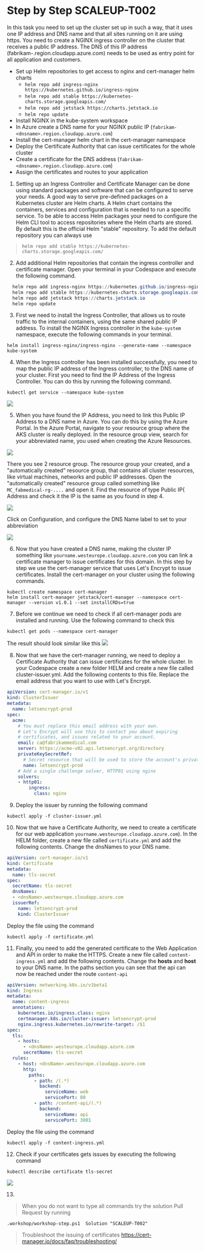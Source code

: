 # Step by Step SCALEUP-T002
In this task you need to set up the cluster set up in such a way, that it uses one IP address and DNS name and that all sites running on it are using https. You need to create a NGINX ingress controller on the cluster that receives a public IP address. The DNS of this IP address (fabrikam-<dnsname>.region.cloudapp.azure.com) needs to be used as entry point for all application and customers. 

* Set up Helm repositories to get access to nginx and cert-manager helm charts
  * `helm repo add ingress-nginx https://kubernetes.github.io/ingress-nginx`
  * `helm repo add stable https://kubernetes-charts.storage.googleapis.com/`
  * `helm repo add jetstack https://charts.jetstack.io`
  * `helm repo update`
* Install NGINX in the kube-system workspace
* In Azure create a DNS name for your NGINX public IP (`fabrikam-<dnsname>.region.cloudapp.azure.com`)
* Install the cert-manager helm chart in the cert-manager namespace
* Deploy the Certificate Authority that can issue certificates for the whole cluster
* Create a certificate for the DNS address (`fabrikam-<dnsname>.region.cloudapp.azure.com`)
* Assign the certificates and routes to your application

1. Setting up an Ingress Controller and Certificate Manager can be done using standard packages and software that can be configured to serve your needs. A good way to serve pre-defined packages on a Kubernetes cluster are Helm charts. A Helm chart contains the containers, services and configuration that is needed to run a specific service. To be able to access Helm packages your need to configure the Helm CLI tool to access repositories where the Helm charts are stored. By default this is the official Helm "stable" repository. To add the default repository you can always use

> ```
> helm repo add stable https://kubernetes-charts.storage.googleapis.com/
> ```

2. Add additional Helm repositories that contain the ingress controller and certificate manager. Open your terminal in your Codespace and execute the following command.

```powershell
  helm repo add ingress-nginx https://kubernetes.github.io/ingress-nginx
  helm repo add stable https://kubernetes-charts.storage.googleapis.com/
  helm repo add jetstack https://charts.jetstack.io
  helm repo update
```

3. First we need to install the Ingress Controller, that allows us to route traffic to the internal containers, using the same shared public IP address. To install the NGINX Ingress controller in the `kube-system` namespace, execute the following commands in your terminal.

```
helm install ingress-nginx/ingress-nginx --generate-name --namespace kube-system
```

4. When the Ingress controller has been installed successfully, you need to map the public IP address of the Ingress controller, to the DNS name of your cluster. First you need to find the IP Address of the Ingress Controller. You can do this by running the following command.

```
kubectl get service --namespace kube-system
```

![](IngressIP.png)

5. When you have found the IP Address, you need to link this Public IP Address to a DNS name in Azure. You can do this by using the Azure Portal. In the Azure Portal, navigate to your resource group where the AKS cluster is really deployed. In the resource group view, search for your abbreviated name, you used when creating the Azure Resources. 

![](2020-10-07-15-18-37.png)

There you see 2 resource group. The resource group your created, and a "automatically created" resource group, that contains all cluster resources, like virtual machines, networks and public IP addresses. Open the "automatically created" resource group called something like `MC_fabmedical-rg-....` and open it. Find the resource of type Public IP{ Address and check it the IP is the same as you found in step 4.

![](publicIP.png)

Click on Configuration, and configure the DNS Name label to set to your abbreviation 

![](publicIPDNS.png)

6. Now that you have created a DNS name, making the cluster IP something like `yourname.westeurope.cloudapp.azure.com` you can link a certificate manager to issue certificates for this domain. In this step by step we use the cert-manager service that uses Let's Encrypt to issue certificates. Install the cert-manager on your cluster using the following commands.

```
kubectl create namespace cert-manager
helm install cert-manager jetstack/cert-manager --namespace cert-manager --version v1.0.1 --set installCRDs=true
```

7. Before we continue we need to check if all cert-manager pods are installed and running. Use the following command to check this
```
kubectl get pods --namespace cert-manager
```

The result should look similar like this
![](cert-manager-pods.png)

8. Now that we have the cert-manager running, we need to deploy a Certificate Authority that can issue certificates for the whole cluster. In your Codespace create a new folder HELM and create a new file called cluster-issuer.yml. Add the following contents to this file. Replace the email address that you want to use with Let's Encrypt.

```YAML
apiVersion: cert-manager.io/v1
kind: ClusterIssuer
metadata:
  name: letsencrypt-prod
spec:
  acme:
    # You must replace this email address with your own.
    # Let's Encrypt will use this to contact you about expiring
    # certificates, and issues related to your account.
    email: ca@fabrikammedical.com
    server: https://acme-v02.api.letsencrypt.org/directory
    privateKeySecretRef:
      # Secret resource that will be used to store the account's private key.
      name: letsencrypt-prod
    # Add a single challenge solver, HTTP01 using nginx
    solvers:
    - http01:
        ingress:
          class: nginx
```

9. Deploy the issuer by running the following command
```
kubectl apply -f cluster-issuer.yml
```

10. Now that we have a Certificate Authority, we need to create a certificate for our web application `yourname.westeurope.cloudapp.azure.com`). In the HELM folder, create a new file called `certificate.yml` and add the following contents. Change the dnsNames to your DNS name. 

```YAML
apiVersion: cert-manager.io/v1
kind: Certificate
metadata:
  name: tls-secret
spec:
  secretName: tls-secret
  dnsNames:
  - <dnsName>.westeurope.cloudapp.azure.com
  issuerRef:
    name: letsencrypt-prod
    kind: ClusterIssuer
```
Deploy the file using the command 

```
kubectl apply -f certificate.yml
```

11. Finally, you need to add the generated certificate to the Web Application and API in order to make the HTTPS. Create a new file called `content-ingress.yml` and add the following contents. Change the **hosts** and **host** to your DNS name. In the paths section you can see that the api can now be reached under the route `content-api`

```YAML
apiVersion: networking.k8s.io/v1beta1
kind: Ingress
metadata:
  name: content-ingress
  annotations:
    kubernetes.io/ingress.class: nginx
    certmanager.k8s.io/cluster-issuer: letsencrypt-prod
    nginx.ingress.kubernetes.io/rewrite-target: /$1
spec:
  tls:
    - hosts:
      - <dnsName>.westeurope.cloudapp.azure.com
      secretName: tls-secret
  rules:
    - host: <dnsName>.westeurope.cloudapp.azure.com
      http:
        paths:
          - path: /(.*)
            backend:
              serviceName: web
              servicePort: 80
          - path: /content-api/(.*)
            backend:
              serviceName: api
              servicePort: 3001         
```

Deploy the file using the command 
```
kubectl apply -f content-ingress.yml
```
12. Check if your certificates gets issues by executing the following command

```
kubectl describe certificate tls-secret
```
![](certs.png)

13.
> When you do not want to type all commands try the solution Pull Request by running
```
.workshop/workshop-step.ps1  Solution "SCALEUP-T002"
```

> Troubleshoot the issuing of certificates https://cert-manager.io/docs/faq/troubleshooting/

